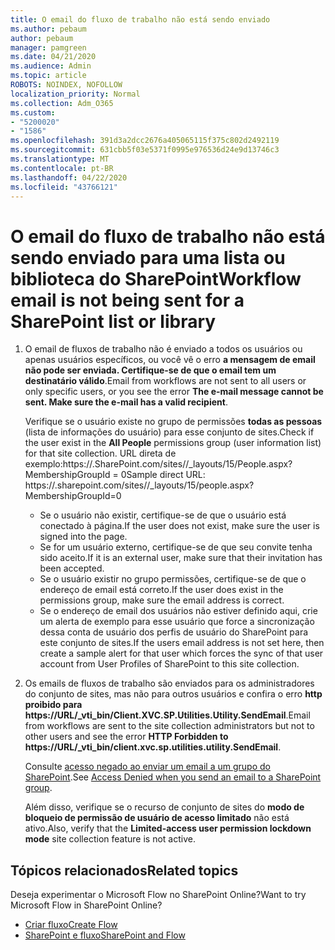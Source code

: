 ```yaml
---
title: O email do fluxo de trabalho não está sendo enviado
ms.author: pebaum
author: pebaum
manager: pamgreen
ms.date: 04/21/2020
ms.audience: Admin
ms.topic: article
ROBOTS: NOINDEX, NOFOLLOW
localization_priority: Normal
ms.collection: Adm_O365
ms.custom:
- "5200020"
- "1586"
ms.openlocfilehash: 391d3a2dcc2676a405065115f375c802d2492119
ms.sourcegitcommit: 631cbb5f03e5371f0995e976536d24e9d13746c3
ms.translationtype: MT
ms.contentlocale: pt-BR
ms.lasthandoff: 04/22/2020
ms.locfileid: "43766121"
---
```

# <a name="workflow-email-is-not-being-sent-for-a-sharepoint-list-or-library"></a><span data-ttu-id="6f55d-102">O email do fluxo de trabalho não está sendo enviado para uma lista ou biblioteca do SharePoint</span><span class="sxs-lookup"><span data-stu-id="6f55d-102">Workflow email is not being sent for a SharePoint list or library</span></span>

1. <span data-ttu-id="6f55d-103">O email de fluxos de trabalho não é enviado a todos os usuários ou apenas usuários específicos, ou você vê o erro **a mensagem de email não pode ser enviada. Certifique-se de que o email tem um destinatário válido**.</span><span class="sxs-lookup"><span data-stu-id="6f55d-103">Email from workflows are not sent to all users or only specific users, or you see the error **The e-mail message cannot be sent. Make sure the e-mail has a valid recipient**.</span></span>

    <span data-ttu-id="6f55d-104">Verifique se o usuário existe no grupo de permissões **todas as pessoas** (lista de informações do usuário) para esse conjunto de sites.</span><span class="sxs-lookup"><span data-stu-id="6f55d-104">Check if the user exist in the **All People** permissions group (user information list) for that site collection.</span></span>  <span data-ttu-id="6f55d-105">URL direta de exemplo:<tenant>https://.<sitename>SharePoint.com/sites//_layouts/15/People.aspx? MembershipGroupId = 0</span><span class="sxs-lookup"><span data-stu-id="6f55d-105">Sample direct URL: https://<tenant>.sharepoint.com/sites/<sitename>/_layouts/15/people.aspx?MembershipGroupId=0</span></span>

    - <span data-ttu-id="6f55d-106">Se o usuário não existir, certifique-se de que o usuário está conectado à página.</span><span class="sxs-lookup"><span data-stu-id="6f55d-106">If the user does not exist, make sure the user is signed into the page.</span></span> 
    - <span data-ttu-id="6f55d-107">Se for um usuário externo, certifique-se de que seu convite tenha sido aceito.</span><span class="sxs-lookup"><span data-stu-id="6f55d-107">If it is an external user, make sure that their invitation has been accepted.</span></span>
    - <span data-ttu-id="6f55d-108">Se o usuário existir no grupo permissões, certifique-se de que o endereço de email está correto.</span><span class="sxs-lookup"><span data-stu-id="6f55d-108">If the user does exist in the permissions group, make sure the email address is correct.</span></span>
    - <span data-ttu-id="6f55d-109">Se o endereço de email dos usuários não estiver definido aqui, crie um alerta de exemplo para esse usuário que force a sincronização dessa conta de usuário dos perfis de usuário do SharePoint para este conjunto de sites.</span><span class="sxs-lookup"><span data-stu-id="6f55d-109">If the users email address is not set here, then create a sample alert for that user which forces the sync of that user account from User Profiles of SharePoint to this site collection.</span></span>
 
2. <span data-ttu-id="6f55d-110">Os emails de fluxos de trabalho são enviados para os administradores do conjunto de sites, mas não para outros usuários e confira o erro **http proibido para <span>https:</span>//URL/_vti_bin/Client.XVC.SP.Utilities.Utility.SendEmail**.</span><span class="sxs-lookup"><span data-stu-id="6f55d-110">Email from workflows are sent to the site collection administrators but not to other users and see the error **HTTP Forbidden to <span>https:</span>//URL/_vti_bin/client.xvc.sp.utilities.utility.SendEmail**.</span></span>
 

    <span data-ttu-id="6f55d-111">Consulte [acesso negado ao enviar um email a um grupo do SharePoint](https://docs.microsoft.com/sharepoint/support/sharing-and-permissions/access-denied-when-send-an-email-to-groups).</span><span class="sxs-lookup"><span data-stu-id="6f55d-111">See [Access Denied when you send an email to a SharePoint group](https://docs.microsoft.com/sharepoint/support/sharing-and-permissions/access-denied-when-send-an-email-to-groups).</span></span>

    <span data-ttu-id="6f55d-112">Além disso, verifique se o recurso de conjunto de sites do **modo de bloqueio de permissão de usuário de acesso limitado** não está ativo.</span><span class="sxs-lookup"><span data-stu-id="6f55d-112">Also, verify that the **Limited-access user permission lockdown mode** site collection feature is not active.</span></span>


## <a name="related-topics"></a><span data-ttu-id="6f55d-113">Tópicos relacionados</span><span class="sxs-lookup"><span data-stu-id="6f55d-113">Related topics</span></span>
<span data-ttu-id="6f55d-114">Deseja experimentar o Microsoft Flow no SharePoint Online?</span><span class="sxs-lookup"><span data-stu-id="6f55d-114">Want to try Microsoft Flow in SharePoint Online?</span></span>
- [<span data-ttu-id="6f55d-115">Criar fluxo</span><span class="sxs-lookup"><span data-stu-id="6f55d-115">Create Flow</span></span>](https://support.office.com/article/Create-a-flow-for-a-list-or-library-in-SharePoint-Online-or-OneDrive-for-Business-a9c3e03b-0654-46af-a254-20252e580d01) 
- [<span data-ttu-id="6f55d-116">SharePoint e fluxo</span><span class="sxs-lookup"><span data-stu-id="6f55d-116">SharePoint and Flow</span></span>](https://flow.microsoft.com/blog/sharepoint-and-flow/) 


